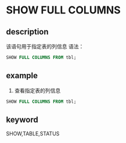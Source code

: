 # SHOW FULL COLUMNS

## description

该语句用于指定表的列信息
语法：

```sql
SHOW FULL COLUMNS FROM tbl;
```

## example

1. 查看指定表的列信息

```sql
SHOW FULL COLUMNS FROM tbl;
```

## keyword

SHOW,TABLE,STATUS
